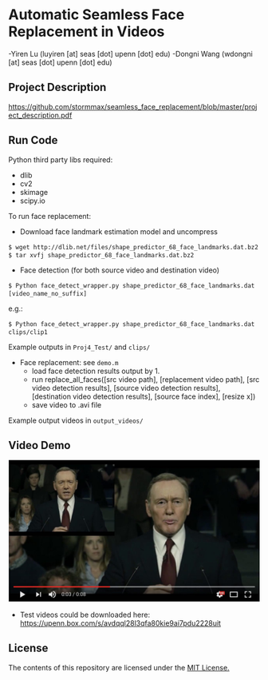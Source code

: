 # Automatic Seamless Face Replacement in Videos
-Yiren Lu (luyiren [at] seas [dot] upenn [dot] edu)
-Dongni Wang (wdongni [at] seas [dot] upenn [dot] edu)

## Project Description
<https://github.com/stormmax/seamless_face_replacement/blob/master/project_description.pdf>




## Run Code

Python third party libs required:
  - dlib
  - cv2
  - skimage
  - scipy.io

To run face replacement:
- Download face landmark estimation model and uncompress
```
$ wget http://dlib.net/files/shape_predictor_68_face_landmarks.dat.bz2
$ tar xvfj shape_predictor_68_face_landmarks.dat.bz2
```
- Face detection (for both source video and destination video)
```
$ Python face_detect_wrapper.py shape_predictor_68_face_landmarks.dat [video_name_no_suffix]
```
e.g.:
```
$ Python face_detect_wrapper.py shape_predictor_68_face_landmarks.dat clips/clip1
```
Example outputs in `Proj4_Test/` and `clips/`

- Face replacement: see `demo.m`
  - load face detection results output by 1.
  - run replace_all_faces([src video path], [replacement video path], [src video detection results], [source video detection results], [destination video detection results], [source face index], [resize x])
  - save video to .avi file

Example output videos in `output_videos/`

## Video Demo
[![Face replacement](video_screenshot.jpg)](https://www.youtube.com/watch?v=nZL8UIkghto&feature=youtu.be "Face replacement")
- Test videos could be downloaded here:  
<https://upenn.box.com/s/avdqql28l3qfa80kie9ai7pdu2228uit>

## License

The contents of this repository are licensed under the [MIT License.](https://en.wikipedia.org/wiki/MIT_License)
